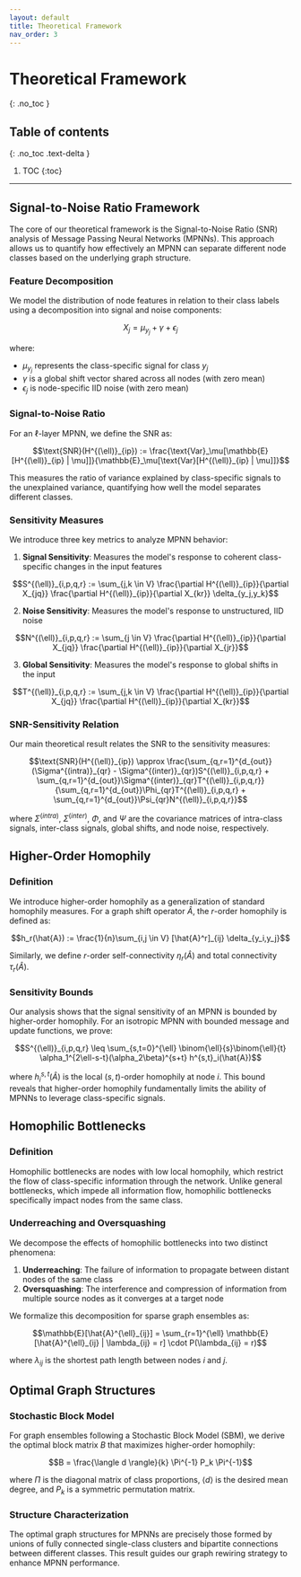 ```yaml
---
layout: default
title: Theoretical Framework
nav_order: 3
---
```


# Theoretical Framework
{: .no_toc }

## Table of contents
{: .no_toc .text-delta }

1. TOC
{:toc}

---

## Signal-to-Noise Ratio Framework

The core of our theoretical framework is the Signal-to-Noise Ratio (SNR) analysis of Message Passing Neural Networks (MPNNs). This approach allows us to quantify how effectively an MPNN can separate different node classes based on the underlying graph structure.

### Feature Decomposition

We model the distribution of node features in relation to their class labels using a decomposition into signal and noise components:

$$X_j = \mu_{y_j} + \gamma + \epsilon_j$$

where:
- $\mu_{y_j}$ represents the class-specific signal for class $y_j$
- $\gamma$ is a global shift vector shared across all nodes (with zero mean)
- $\epsilon_j$ is node-specific IID noise (with zero mean)

### Signal-to-Noise Ratio

For an $\ell$-layer MPNN, we define the SNR as:

$$\text{SNR}(H^{(\ell)}_{ip}) := \frac{\text{Var}_\mu[\mathbb{E}[H^{(\ell)}_{ip} | \mu]]}{\mathbb{E}_\mu[\text{Var}[H^{(\ell)}_{ip} | \mu]]}$$

This measures the ratio of variance explained by class-specific signals to the unexplained variance, quantifying how well the model separates different classes.

### Sensitivity Measures

We introduce three key metrics to analyze MPNN behavior:

1. **Signal Sensitivity**: Measures the model's response to coherent class-specific changes in the input features

$$S^{(\ell)}_{i,p,q,r} := \sum_{j,k \in V} \frac{\partial H^{(\ell)}_{ip}}{\partial X_{jq}} \frac{\partial H^{(\ell)}_{ip}}{\partial X_{kr}} \delta_{y_j,y_k}$$

2. **Noise Sensitivity**: Measures the model's response to unstructured, IID noise

$$N^{(\ell)}_{i,p,q,r} := \sum_{j \in V} \frac{\partial H^{(\ell)}_{ip}}{\partial X_{jq}} \frac{\partial H^{(\ell)}_{ip}}{\partial X_{jr}}$$

3. **Global Sensitivity**: Measures the model's response to global shifts in the input

$$T^{(\ell)}_{i,p,q,r} := \sum_{j,k \in V} \frac{\partial H^{(\ell)}_{ip}}{\partial X_{jq}} \frac{\partial H^{(\ell)}_{ip}}{\partial X_{kr}}$$

### SNR-Sensitivity Relation

Our main theoretical result relates the SNR to the sensitivity measures:

$$\text{SNR}(H^{(\ell)}_{ip}) \approx \frac{\sum_{q,r=1}^{d_{out}}(\Sigma^{(intra)}_{qr} - \Sigma^{(inter)}_{qr})S^{(\ell)}_{i,p,q,r} + \sum_{q,r=1}^{d_{out}}\Sigma^{(inter)}_{qr}T^{(\ell)}_{i,p,q,r}}{\sum_{q,r=1}^{d_{out}}\Phi_{qr}T^{(\ell)}_{i,p,q,r} + \sum_{q,r=1}^{d_{out}}\Psi_{qr}N^{(\ell)}_{i,p,q,r}}$$

where $\Sigma^{(intra)}$, $\Sigma^{(inter)}$, $\Phi$, and $\Psi$ are the covariance matrices of intra-class signals, inter-class signals, global shifts, and node noise, respectively.

## Higher-Order Homophily

### Definition

We introduce higher-order homophily as a generalization of standard homophily measures. For a graph shift operator $\hat{A}$, the $r$-order homophily is defined as:

$$h_r(\hat{A}) := \frac{1}{n}\sum_{i,j \in V} [\hat{A}^r]_{ij} \delta_{y_i,y_j}$$

Similarly, we define $r$-order self-connectivity $\eta_r(\hat{A})$ and total connectivity $\tau_r(\hat{A})$.

### Sensitivity Bounds

Our analysis shows that the signal sensitivity of an MPNN is bounded by higher-order homophily. For an isotropic MPNN with bounded message and update functions, we prove:

$$S^{(\ell)}_{i,p,q,r} \leq \sum_{s,t=0}^{\ell} \binom{\ell}{s}\binom{\ell}{t} \alpha_1^{2\ell-s-t}(\alpha_2\beta)^{s+t} h^{s,t}_i(\hat{A})$$

where $h^{s,t}_i(\hat{A})$ is the local $(s,t)$-order homophily at node $i$. This bound reveals that higher-order homophily fundamentally limits the ability of MPNNs to leverage class-specific signals.

## Homophilic Bottlenecks

### Definition

Homophilic bottlenecks are nodes with low local homophily, which restrict the flow of class-specific information through the network. Unlike general bottlenecks, which impede all information flow, homophilic bottlenecks specifically impact nodes from the same class.

### Underreaching and Oversquashing

We decompose the effects of homophilic bottlenecks into two distinct phenomena:

1. **Underreaching**: The failure of information to propagate between distant nodes of the same class
2. **Oversquashing**: The interference and compression of information from multiple source nodes as it converges at a target node

We formalize this decomposition for sparse graph ensembles as:

$$\mathbb{E}[\hat{A}^{\ell}_{ij}] = \sum_{r=1}^{\ell} \mathbb{E}[\hat{A}^{\ell}_{ij} | \lambda_{ij} = r] \cdot P(\lambda_{ij} = r)$$

where $\lambda_{ij}$ is the shortest path length between nodes $i$ and $j$.

## Optimal Graph Structures

### Stochastic Block Model

For graph ensembles following a Stochastic Block Model (SBM), we derive the optimal block matrix $B$ that maximizes higher-order homophily:

$$B = \frac{\langle d \rangle}{k} \Pi^{-1} P_k \Pi^{-1}$$

where $\Pi$ is the diagonal matrix of class proportions, $\langle d \rangle$ is the desired mean degree, and $P_k$ is a symmetric permutation matrix.

### Structure Characterization

The optimal graph structures for MPNNs are precisely those formed by unions of fully connected single-class clusters and bipartite connections between different classes. This result guides our graph rewiring strategy to enhance MPNN performance.
